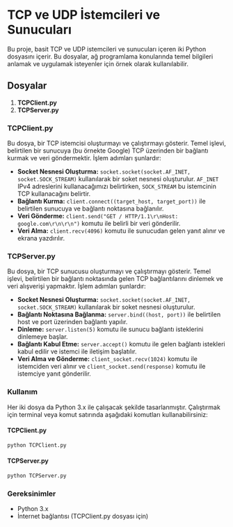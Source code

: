 

# TCP ve UDP İstemcileri ve Sunucuları

Bu proje, basit TCP ve UDP istemcileri ve sunucuları içeren iki Python dosyasını içerir. Bu dosyalar, ağ programlama konularında temel bilgileri anlamak ve uygulamak isteyenler için örnek olarak kullanılabilir.

## Dosyalar

1. **TCPClient.py**
2. **TCPServer.py**

### TCPClient.py

Bu dosya, bir TCP istemcisi oluşturmayı ve çalıştırmayı gösterir. Temel işlevi, belirtilen bir sunucuya (bu örnekte Google) TCP üzerinden bir bağlantı kurmak ve veri göndermektir. İşlem adımları şunlardır:

- **Socket Nesnesi Oluşturma:** `socket.socket(socket.AF_INET, socket.SOCK_STREAM)` kullanılarak bir soket nesnesi oluşturulur. `AF_INET` IPv4 adreslerini kullanacağımızı belirtirken, `SOCK_STREAM` bu istemcinin TCP kullanacağını belirtir.
- **Bağlantı Kurma:** `client.connect((target_host, target_port))` ile belirtilen sunucuya ve bağlantı noktasına bağlanılır.
- **Veri Gönderme:** `client.send("GET / HTTP/1.1\r\nHost: google.com\r\n\r\n")` komutu ile belirli bir veri gönderilir.
- **Veri Alma:** `client.recv(4096)` komutu ile sunucudan gelen yanıt alınır ve ekrana yazdırılır.

### TCPServer.py

Bu dosya, bir TCP sunucusu oluşturmayı ve çalıştırmayı gösterir. Temel işlevi, belirtilen bir bağlantı noktasında gelen TCP bağlantılarını dinlemek ve veri alışverişi yapmaktır. İşlem adımları şunlardır:

- **Socket Nesnesi Oluşturma:** `socket.socket(socket.AF_INET, socket.SOCK_STREAM)` kullanılarak bir soket nesnesi oluşturulur.
- **Bağlantı Noktasına Bağlanma:** `server.bind((host, port))` ile belirtilen host ve port üzerinden bağlantı yapılır.
- **Dinleme:** `server.listen(5)` komutu ile sunucu bağlantı isteklerini dinlemeye başlar.
- **Bağlantı Kabul Etme:** `server.accept()` komutu ile gelen bağlantı istekleri kabul edilir ve istemci ile iletişim başlatılır.
- **Veri Alma ve Gönderme:** `client_socket.recv(1024)` komutu ile istemciden veri alınır ve `client_socket.send(response)` komutu ile istemciye yanıt gönderilir.

### Kullanım

Her iki dosya da Python 3.x ile çalışacak şekilde tasarlanmıştır. Çalıştırmak için terminal veya komut satırında aşağıdaki komutları kullanabilirsiniz:

#### TCPClient.py

```bash
python TCPClient.py
```

#### TCPServer.py

```bash
python TCPServer.py
```

### Gereksinimler

- Python 3.x
- İnternet bağlantısı (TCPClient.py dosyası için)

